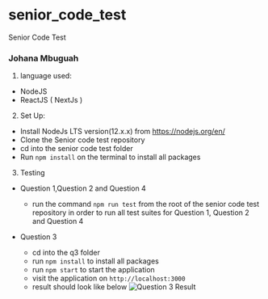 # senior_code_test
Senior Code Test

### Johana Mbuguah

1. language used:
- NodeJS
- ReactJS ( NextJs )


2. Set Up:
	
- Install NodeJs LTS version(12.x.x) from https://nodejs.org/en/
- Clone the Senior code test repository
- cd into the senior code test folder
- Run `npm install` on the terminal to install all packages


3. Testing
 - Question 1,Question 2 and Question 4

	- run the command `npm run test` from the root of the senior code test repository in order to run all test suites for Question 1, Question 2 and Question 4

- Question 3

	- cd into the q3 folder
	- run `npm install` to install all packages
	- run `npm start` to start the application
	- visit the application on `http://localhost:3000`
	- result should look like below
	![Question 3 Result](https://github.com/r2g/senior_code_test/blob/master/ice_fire.JPG)

